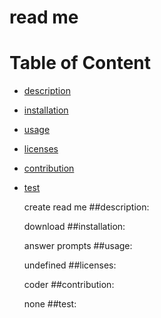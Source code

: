 # read me
  # Table of Content
* [description](#description)
* [installation](#installation)
* [usage](#usage)
* [licenses](#licenses)
* [contribution](#contribution)
* [test](#test)

    create read me
##description:

    download
##installation:

    answer prompts
##usage:

    undefined
##licenses:

    coder
##contribution:

    none
##test:

